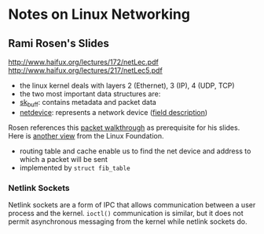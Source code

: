 # Notes on Linux Networking

## Rami Rosen's Slides

<http://www.haifux.org/lectures/172/netLec.pdf>
<http://www.haifux.org/lectures/217/netLec5.pdf>

-   the linux kernel deals with layers 2 (Ethernet), 3 (IP), 4 (UDP, TCP)
-   the two most important data structures are:
-   [sk<sub>buff</sub>](http://lxr.free-electrons.com/source/include/linux/skbuff.h#L626): contains metadata and packet data
-   [netdevice](http://lxr.free-electrons.com/source/include/linux/netdevice.h#L1560): represents a network device ([field description](http://www.makelinux.net/ldd3/chp-17-sect-3))

Rosen references this [packet walkthrough](http://jsevy.com/network/Linux_network_stack_walkthrough.html) as prerequisite for his
slides.  Here is [another view](https://wiki.linuxfoundation.org/images/1/1c/Network_data_flow_through_kernel.png) from the Linux Foundation.

-   routing table and cache enable us to find the net device and address
    to which a packet will be sent
-   implemented by `struct fib_table`

### Netlink Sockets

Netlink sockets are a form of IPC that allows communication between a
user process and the kernel.  `ioctl()` communication is similar, but
it does not permit asynchronous messaging from the kernel while
netlink sockets do.
